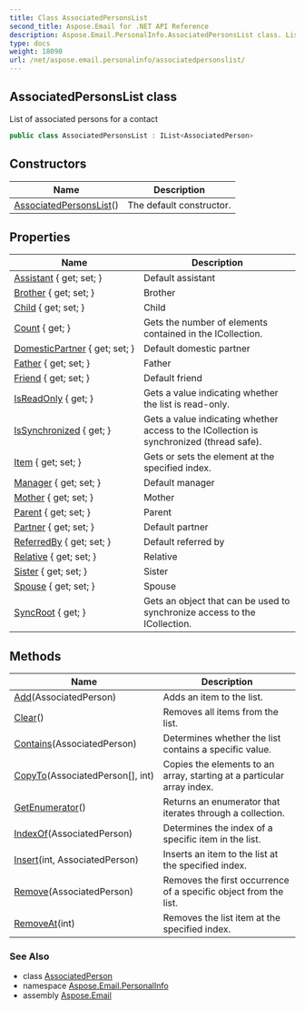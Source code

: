 ```yaml
---
title: Class AssociatedPersonsList
second_title: Aspose.Email for .NET API Reference
description: Aspose.Email.PersonalInfo.AssociatedPersonsList class. List of associated persons for a contact
type: docs
weight: 18090
url: /net/aspose.email.personalinfo/associatedpersonslist/
---
```

## AssociatedPersonsList class

List of associated persons for a contact

```csharp
public class AssociatedPersonsList : IList<AssociatedPerson>
```

## Constructors

| Name | Description |
| --- | --- |
| [AssociatedPersonsList](associatedpersonslist/)() | The default constructor. |

## Properties

| Name | Description |
| --- | --- |
| [Assistant](../../aspose.email.personalinfo/associatedpersonslist/assistant/) { get; set; } | Default assistant |
| [Brother](../../aspose.email.personalinfo/associatedpersonslist/brother/) { get; set; } | Brother |
| [Child](../../aspose.email.personalinfo/associatedpersonslist/child/) { get; set; } | Child |
| [Count](../../aspose.email.personalinfo/associatedpersonslist/count/) { get; } | Gets the number of elements contained in the ICollection. |
| [DomesticPartner](../../aspose.email.personalinfo/associatedpersonslist/domesticpartner/) { get; set; } | Default domestic partner |
| [Father](../../aspose.email.personalinfo/associatedpersonslist/father/) { get; set; } | Father |
| [Friend](../../aspose.email.personalinfo/associatedpersonslist/friend/) { get; set; } | Default friend |
| [IsReadOnly](../../aspose.email.personalinfo/associatedpersonslist/isreadonly/) { get; } | Gets a value indicating whether the list is read-only. |
| [IsSynchronized](../../aspose.email.personalinfo/associatedpersonslist/issynchronized/) { get; } | Gets a value indicating whether access to the ICollection is synchronized (thread safe). |
| [Item](../../aspose.email.personalinfo/associatedpersonslist/item/) { get; set; } | Gets or sets the element at the specified index. |
| [Manager](../../aspose.email.personalinfo/associatedpersonslist/manager/) { get; set; } | Default manager |
| [Mother](../../aspose.email.personalinfo/associatedpersonslist/mother/) { get; set; } | Mother |
| [Parent](../../aspose.email.personalinfo/associatedpersonslist/parent/) { get; set; } | Parent |
| [Partner](../../aspose.email.personalinfo/associatedpersonslist/partner/) { get; set; } | Default partner |
| [ReferredBy](../../aspose.email.personalinfo/associatedpersonslist/referredby/) { get; set; } | Default referred by |
| [Relative](../../aspose.email.personalinfo/associatedpersonslist/relative/) { get; set; } | Relative |
| [Sister](../../aspose.email.personalinfo/associatedpersonslist/sister/) { get; set; } | Sister |
| [Spouse](../../aspose.email.personalinfo/associatedpersonslist/spouse/) { get; set; } | Spouse |
| [SyncRoot](../../aspose.email.personalinfo/associatedpersonslist/syncroot/) { get; } | Gets an object that can be used to synchronize access to the ICollection. |

## Methods

| Name | Description |
| --- | --- |
| [Add](../../aspose.email.personalinfo/associatedpersonslist/add/)(AssociatedPerson) | Adds an item to the list. |
| [Clear](../../aspose.email.personalinfo/associatedpersonslist/clear/)() | Removes all items from the list. |
| [Contains](../../aspose.email.personalinfo/associatedpersonslist/contains/)(AssociatedPerson) | Determines whether the list contains a specific value. |
| [CopyTo](../../aspose.email.personalinfo/associatedpersonslist/copyto/)(AssociatedPerson[], int) | Copies the elements to an array, starting at a particular array index. |
| [GetEnumerator](../../aspose.email.personalinfo/associatedpersonslist/getenumerator/)() | Returns an enumerator that iterates through a collection. |
| [IndexOf](../../aspose.email.personalinfo/associatedpersonslist/indexof/)(AssociatedPerson) | Determines the index of a specific item in the list. |
| [Insert](../../aspose.email.personalinfo/associatedpersonslist/insert/)(int, AssociatedPerson) | Inserts an item to the list at the specified index. |
| [Remove](../../aspose.email.personalinfo/associatedpersonslist/remove/)(AssociatedPerson) | Removes the first occurrence of a specific object from the list. |
| [RemoveAt](../../aspose.email.personalinfo/associatedpersonslist/removeat/)(int) | Removes the list item at the specified index. |

### See Also

* class [AssociatedPerson](../associatedperson/)
* namespace [Aspose.Email.PersonalInfo](../../aspose.email.personalinfo/)
* assembly [Aspose.Email](../../)


